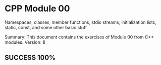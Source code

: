 # CPP Module 00

Namespaces, classes, member functions, stdio streams, initialization lists, static, const, and some other basic stuff

Summary:
This document contains the exercises of Module 00 from C++ modules.
Version: 8

## SUCCESS 100%
